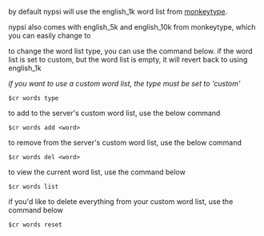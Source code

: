 <script>
  import DocsTemplate from "$lib/components/docs/DocsTemplate.svelte"
  import DocsHeader from '$lib/components/docs/DocsHeader.svelte';
</script>

<DocsTemplate title='chat reactions word lists' />

<DocsHeader header='h2' text="default" />

by default nypsi will use the english_1k word list from [monkeytype](https://monkeytype.com).

nypsi also comes with english_5k and english_10k from monkeytype, which you can easily change to

<DocsHeader header='h2' text="changing the word list type" />

to change the word list type, you can use the command below. if the word list is set to custom, but
the word list is empty, it will revert back to using english_1k

_if you want to use a custom word list, the type must be set to 'custom'_

```
$cr words type
```

<DocsHeader header='h2' text="adding to word list" />

to add to the server's custom word list, use the below command

```
$cr words add <word>
```

<DocsHeader header='h2' text="removing from word list" />

to remove from the server's custom word list, use the below command

```
$cr words del <word>
```

<DocsHeader header='h2' text="viewing the word list" />

to view the current word list, use the command below

```
$cr words list
```

<DocsHeader header='h2' text="resetting the word list" />

if you'd like to delete everything from your custom word list, use the command below

```
$cr words reset
```
